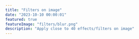 ```yaml
---
title: "Filters on image"
date: "2023-10-10 00:00:01"
featured: true
featureImage: "filters/blur.png"
description: "Apply close to 40 effects/filters on image"
---
```


